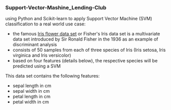 ### Support-Vector-Mashine_Lending-Club

using Python and Scikit-learn to apply Support Vector Machine (SVM) classification to a real world use case:
- the famous [Iris flower data set](http://en.wikipedia.org/wiki/Iris_flower_data_set) or Fisher's Iris data set is a multivariate data set introduced by Sir Ronald Fisher in the 1936 as an example of discriminant analysis
- consists of 50 samples from each of three species of Iris (Iris setosa, Iris virginica and Iris versicolor)
- based on four features (details below), the respective species will be predicted using a SVM

This data set contains the following features:
- sepal length in cm
- sepal width in cm
- petal length in cm
- petal width in cm
